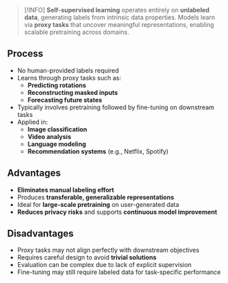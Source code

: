 > [!INFO]
> **Self-supervised learning** operates entirely on **unlabeled data**, generating labels from intrinsic data properties. Models learn via **proxy tasks** that uncover meaningful representations, enabling scalable pretraining across domains.

## Process

- No human-provided labels required
- Learns through proxy tasks such as:
	- **Predicting rotations**
	- **Reconstructing masked inputs**
	- **Forecasting future states**
- Typically involves pretraining followed by fine-tuning on downstream tasks
- Applied in:
	- **Image classification**
	- **Video analysis**
	- **Language modeling**
	- **Recommendation systems** (e.g., Netflix, Spotify)

## Advantages
- **Eliminates manual labeling effort**
- Produces **transferable, generalizable representations**
- Ideal for **large-scale pretraining** on user-generated data
- **Reduces privacy risks** and supports **continuous model improvement**

## Disadvantages
- Proxy tasks may not align perfectly with downstream objectives
- Requires careful design to avoid **trivial solutions**
- Evaluation can be complex due to lack of explicit supervision
- Fine-tuning may still require labeled data for task-specific performance
